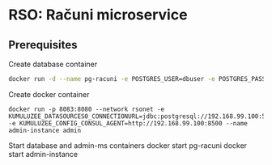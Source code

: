 # RSO: Računi microservice

## Prerequisites

Create database container
```bash
docker run -d --name pg-racuni -e POSTGRES_USER=dbuser -e POSTGRES_PASSWORD=postgres -e POSTGRES_DB=racuni -p 5434:5432 postgres:13
```
Create docker container 
```shell
docker run -p 8083:8080 --network rsonet -e KUMULUZEE_DATASOURCES0_CONNECTIONURL=jdbc:postgresql://192.168.99.100:5435/admin -e KUMULUZEE_CONFIG_CONSUL_AGENT=http://192.168.99.100:8500 --name admin-instance admin
```

Start database and admin-ms containers
docker start pg-racuni
docker start admin-instance